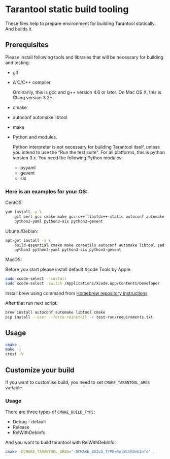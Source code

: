# Tarantool static build tooling

These files help to prepare environment for building Tarantool
statically. And builds it.

## Prerequisites

Please install following tools and libraries that will
be necessary for building and testing:
* git
* A C/C++ compiler.

  Ordinarily, this is gcc and g++ version 4.6 or later. On Mac OS X, this
  is Clang version 3.2+.
* cmake
* autoconf automake libtool
* make
* Python and modules.

  Python interpreter is not necessary for building Tarantool itself, unless you
  intend to use the “Run the test suite". For all platforms, this is python
  version 3.x. You need the following Python modules:
  * pyyaml
  * gevent
  * six

### Here is an examples for your OS:

CentOS:

```bash
yum install -y \
    git perl gcc cmake make gcc-c++ libstdc++-static autoconf automake libtool \
    python3-yaml python3-six python3-gevent
```

Ubuntu/Debian:

```bash
apt-get install -y \
    build-essential cmake make coreutils autoconf automake libtool sed \
    python3 python3-yaml python3-six python3-gevent
```

MacOS:

Before you start please install default Xcode Tools by Apple:

```bash
sudo xcode-select --install
sudo xcode-select -switch /Applications/Xcode.app/Contents/Developer
```

Install brew using command from
[Homebrew repository instructions](https://github.com/Homebrew/inst)

After that run next script:

```bash
brew install autoconf automake libtool cmake
pip install --user --force-reinstall -r test-run/requirements.txt
```

## Usage

```bash
cmake .
make -j
ctest -V
```

## Customize your build

If you want to customise build, you need to set `CMAKE_TARANTOOL_ARGS` variable

### Usage

There are three types of `CMAKE_BUILD_TYPE`:
* Debug - default
* Release
* RelWithDebInfo

And you want to build tarantool with RelWithDebInfo:

```bash
cmake -DCMAKE_TARANTOOL_ARGS="-DCMAKE_BUILD_TYPE=RelWithDebInfo" .
```
